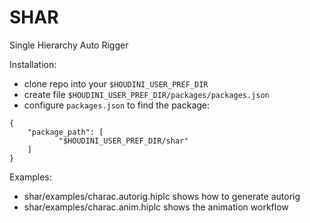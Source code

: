 # SHAR
Single Hierarchy Auto Rigger  

Installation:  
- clone repo into your `$HOUDINI_USER_PREF_DIR`  
- create file `$HOUDINI_USER_PREF_DIR/packages/packages.json`
- configure `packages.json` to find the package:
```
{
    "package_path": [
           "$HOUDINI_USER_PREF_DIR/shar"
    ]
}
```

Examples:  
- shar/examples/charac.autorig.hiplc shows how to generate autorig
- shar/examples/charac.anim.hiplc shows the animation workflow
